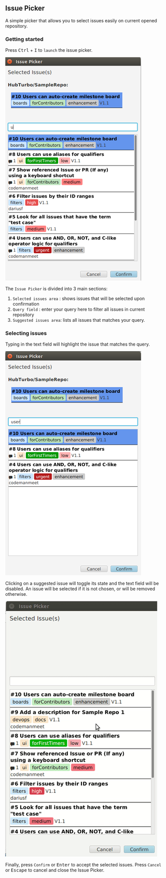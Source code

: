 ## Issue Picker 
A simple picker that allows you to select issues easily on current opened repository.

### Getting started
Press <kbd>Ctrl</kbd> + <kbd>I</kbd> to `launch` the issue picker. 

![](images/pickers/issue_picker_main.png?raw=true)

The `Issue Picker` is divided into 3 main sections:
 1. `Selected issues area` : shows issues that will be selected upon confirmation 
 2. `Query field`     : enter your query here to filter all issues in current repository 
 3. `Suggested issues area`: lists all issues that matches your query. 
 
### Selecting issues
Typing in the text field will highlight the issue that matches the query. 

![](images/pickers/issue_picker_highlight.png?raw=true)

Clicking on a suggested issue will toggle its state and the text field will be disabled. An issue will be selected if
it is not chosen, or will be removed otherwise.

![](images/pickers/issue_picker_demo.gif?raw=true)

Finally, press `Confirm` or <kbd>Enter</kbd> to accept the selected issues. 
Press `Cancel` or <kbd>Escape</kbd> to cancel and close the Issue Picker.

